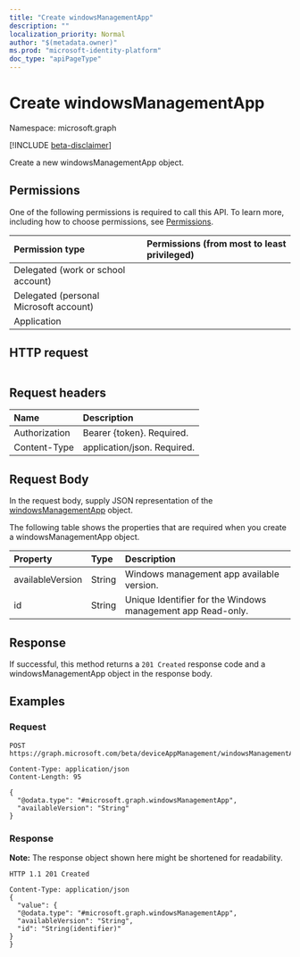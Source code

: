```yaml
---
title: "Create windowsManagementApp"
description: ""
localization_priority: Normal
author: "$(metadata.owner)"
ms.prod: "microsoft-identity-platform"
doc_type: "apiPageType"
---
```


# Create windowsManagementApp

Namespace: microsoft.graph

[!INCLUDE [beta-disclaimer](../../includes/beta-disclaimer.md)]

Create a new windowsManagementApp object.

## Permissions

One of the following permissions is required to call this API. To learn more, including how to choose permissions, see [Permissions](/graph/permissions-reference).

| Permission type                        | Permissions (from most to least privileged) |
| :------------------------------------- | :------------------------------------------ |
| Delegated (work or school account)     |                                             |
| Delegated (personal Microsoft account) |                                             |
| Application                            |                                             |

## HTTP request

<!-- {
  "blockType": "ignored"
}
-->

```http

```

## Request headers

| Name          | Description                 |
| :------------ | :-------------------------- |
| Authorization | Bearer {token}. Required.   |
| Content-Type  | application/json. Required. |

## Request Body

In the request body, supply JSON representation of the [windowsManagementApp](../resources/intune-windowsmanagementapp.md) object.

<!-- Actions and Functions -->

<!-- CRUD Methods -->

The following table shows the properties that are required when you create a windowsManagementApp object.

| Property         | Type   | Description                                                 |
| :--------------- | :----- | :---------------------------------------------------------- |
| availableVersion | String | Windows management app available version.                   |
| id               | String | Unique Identifier for the Windows management app Read-only. |

## Response

If successful, this method returns a `201 Created` response code and a windowsManagementApp object in the response body.

## Examples

### Request

<!-- {
  "blockType": "request",
  "name": "create_windowsmanagementapp"
}
-->

```http
POST https://graph.microsoft.com/beta/deviceAppManagement/windowsManagementApp

Content-Type: application/json
Content-Length: 95

{
  "@odata.type": "#microsoft.graph.windowsManagementApp",
  "availableVersion": "String"
}

```

### Response

**Note:** The response object shown here might be shortened for readability.

<!-- {
  "blockType": "response",
  "truncated": true,
  "@odata.type": "microsoft.management.services.api.windowsManagementApp"
}
-->

```http
HTTP 1.1 201 Created

Content-Type: application/json
{
  "value": {
  "@odata.type": "#microsoft.graph.windowsManagementApp",
  "availableVersion": "String",
  "id": "String(identifier)"
}
}

```
